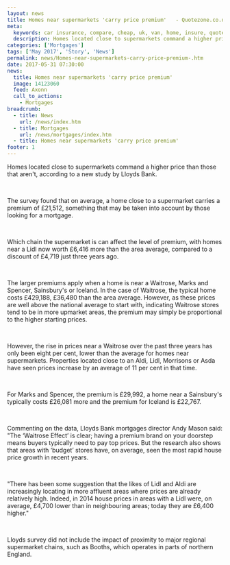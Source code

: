 ```yaml
---
layout: news
title: Homes near supermarkets 'carry price premium'   - Quotezone.co.uk
meta:
  keywords: car insurance, compare, cheap, uk, van, home, insure, quotes, online, comparison, bike, loans, life
  description: Homes located close to supermarkets command a higher price than those that aren&#39;t, according to a new study by Lloyds Bank
categories: ['Mortgages']
tags: ['May 2017', 'Story', 'News']
permalink: news/Homes-near-supermarkets-carry-price-premium-.htm
date: 2017-05-31 07:30:00
news:
  title: Homes near supermarkets 'carry price premium'  
  image: 14123060
  feed: Axonn
  call_to_actions:
    - Mortgages
breadcrumb:
  - title: News
    url: /news/index.htm
  - title: Mortgages
    url: /news/mortgages/index.htm
  - title: Homes near supermarkets 'carry price premium'  
footer: 1
---
```


Homes located close to supermarkets command a higher price than those that aren&#39;t, according to a new study by Lloyds Bank.&nbsp;

&nbsp;

The survey found that on average, a home close to a supermarket carries a premium of &pound;21,512, something that may be taken into account by those looking for a mortgage.

&nbsp;

Which chain the supermarket is can affect the level of premium, with homes near a Lidl now worth &pound;6,416 more than the area average, compared to a discount of &pound;4,719 just three years ago.&nbsp;

&nbsp;

The larger premiums apply when a home is near a Waitrose, Marks and Spencer, Sainsbury&#39;s or Iceland. In the case of Waitrose, the typical home costs &pound;429,188, &pound;36,480 than the area average. However, as these prices are well above the national average to start with, indicating Waitrose stores tend to be in more upmarket areas, the premium may simply be proportional to the higher starting prices.&nbsp;

&nbsp;

However, the rise in prices near a Waitrose over the past three years has only been eight per cent, lower than the average for homes near supermarkets. Properties located close to an Aldi, Lidl, Morrisons or Asda have seen prices increase by an average of 11 per cent in that time.

&nbsp;

For Marks and Spencer, the premium is &pound;29,992, a home near a Sainsbury&#39;s typically costs &pound;26,081 more and the premium for Iceland is &pound;22,767.

&nbsp;

Commenting on the data, Lloyds Bank mortgages director Andy Mason said: &quot;The &lsquo;Waitrose Effect&rsquo; is clear; having a premium brand on your doorstep means buyers typically need to pay top prices. But the research also shows that areas with &lsquo;budget&rsquo; stores have, on average, seen the most rapid house price growth in recent years.

&nbsp;

&quot;There has been some suggestion that the likes of Lidl and Aldi are increasingly locating in more affluent areas where prices are already relatively high. Indeed, in 2014 house prices in areas with a Lidl were, on average, &pound;4,700 lower than in neighbouring areas; today they are &pound;6,400 higher.&quot;

&nbsp;

Lloyds survey did not include the impact of proximity to major regional supermarket chains, such as Booths, which operates in parts of northern England.

